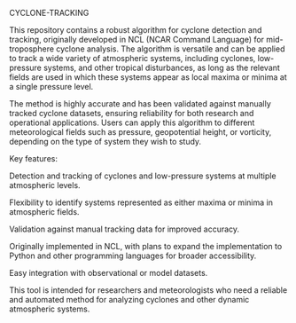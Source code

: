 CYCLONE-TRACKING

This repository contains a robust algorithm for cyclone detection and tracking, originally developed in NCL (NCAR Command Language) for mid-troposphere cyclone analysis. The algorithm is versatile and can be applied to track a wide variety of atmospheric systems, including cyclones, low-pressure systems, and other tropical disturbances, as long as the relevant fields are used in which these systems appear as local maxima or minima at a single pressure level.

The method is highly accurate and has been validated against manually tracked cyclone datasets, ensuring reliability for both research and operational applications. Users can apply this algorithm to different meteorological fields such as pressure, geopotential height, or vorticity, depending on the type of system they wish to study.

Key features:

Detection and tracking of cyclones and low-pressure systems at multiple atmospheric levels.

Flexibility to identify systems represented as either maxima or minima in atmospheric fields.

Validation against manual tracking data for improved accuracy.

Originally implemented in NCL, with plans to expand the implementation to Python and other programming languages for broader accessibility.

Easy integration with observational or model datasets.

This tool is intended for researchers and meteorologists who need a reliable and automated method for analyzing cyclones and other dynamic atmospheric systems.
